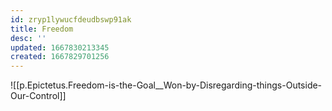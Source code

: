 ```yaml
---
id: zryp1lywucfdeudbswp91ak
title: Freedom
desc: ''
updated: 1667830213345
created: 1667829701256
---
```



![[p.Epictetus.Freedom-is-the-Goal__Won-by-Disregarding-things-Outside-Our-Control]]